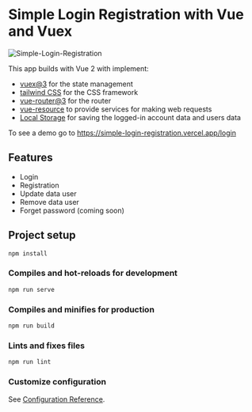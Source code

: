 # Simple Login Registration with Vue and Vuex
![Simple-Login-Registration](https://github.com/irvanalfaridzi/simple-login-registration/assets/44092368/54151027-2734-40e7-9345-93a4e4a5def2)

This app builds with Vue 2 with implement:
- [vuex@3](https://vuex.vuejs.org/) for the state management
- [tailwind CSS](https://tailwindcss.com/) for the CSS framework
- [vue-router@3](https://router.vuejs.org/) for the router
- [vue-resource](https://github.com/pagekit/vue-resource) to provide services for making web requests
- [Local Storage](https://v2.vuejs.org/v2/cookbook/client-side-storage.html) for saving the logged-in account data and users data

To see a demo go to https://simple-login-registration.vercel.app/login

## Features
- Login
- Registration
- Update data user
- Remove data user
- Forget password (coming soon) 

## Project setup
```
npm install
```

### Compiles and hot-reloads for development
```
npm run serve
```

### Compiles and minifies for production
```
npm run build
```

### Lints and fixes files
```
npm run lint
```

### Customize configuration
See [Configuration Reference](https://cli.vuejs.org/config/).
